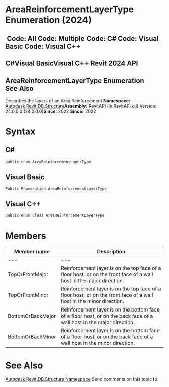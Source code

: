 # AreaReinforcementLayerType Enumeration (2024)

﻿
 Code: All Code: Multiple Code: C# Code: Visual Basic Code: Visual C++   
---  
C#Visual BasicVisual C++
Revit 2024 API  
---  
AreaReinforcementLayerType Enumeration  
See Also  
---  
Describes the layers of an Area Reinforcement 
**Namespace:** [Autodesk.Revit.DB.Structure](d586b341-f687-9d90-e96d-255806b7d4fc.md "Autodesk.Revit.DB.Structure Namespace")**Assembly:** RevitAPI (in RevitAPI.dll) Version: 24.0.0.0 (24.0.0.0)**Since:** 2022 **Since:** 2022 
# Syntax
C#  
---  
```text
public enum AreaReinforcementLayerType
```
  
Visual Basic  
---  
```text
Public Enumeration AreaReinforcementLayerType
```
  
Visual C++  
---  
```text
public enum class AreaReinforcementLayerType
```
  
# Members
| Member name | Description |
| --- | --- |
| --- | --- |
| TopOrFrontMajor | Reinforcement layer is on the top face of a floor host, or on the front face of a wall host in the major direction. |
| TopOrFrontMinor | Reinforcement layer is on the top face of a floor host, or on the front face of a wall host in the minor direction. |
| BottomOrBackMajor | Reinforcement layer is on the bottom face of a floor host, or on the back face of a wall host in the major direction. |
| BottomOrBackMinor | Reinforcement layer is on the bottom face of a floor host, or on the back face of a wall host in the minor direction. |

# See Also
[Autodesk.Revit.DB.Structure Namespace](d586b341-f687-9d90-e96d-255806b7d4fc.md "Autodesk.Revit.DB.Structure Namespace")
Send comments on this topic to 
